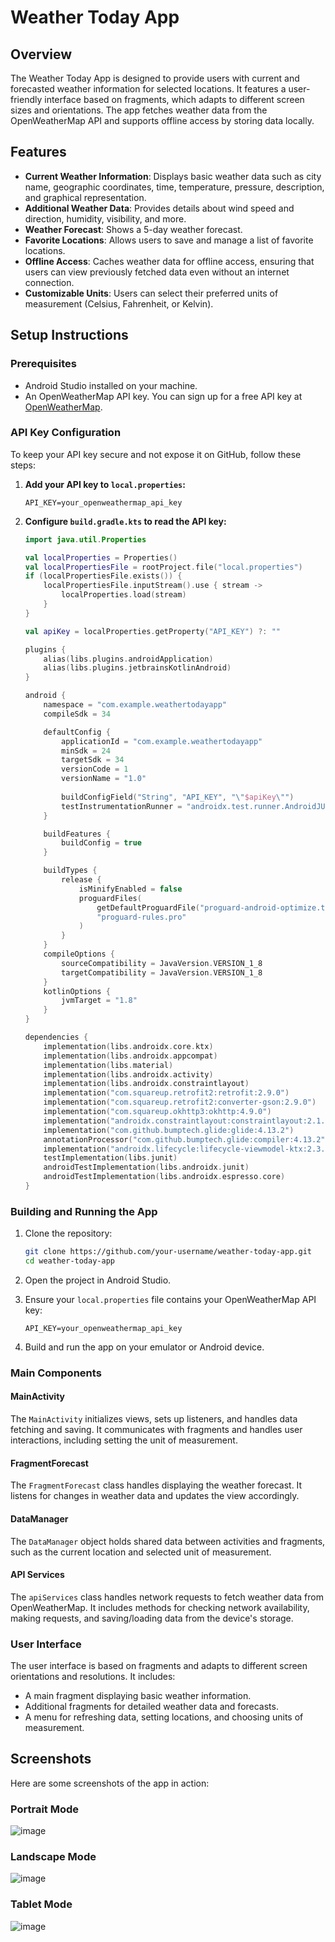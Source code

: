 # Weather Today App

## Overview
The Weather Today App is designed to provide users with current and forecasted weather information for selected locations. It features a user-friendly interface based on fragments, which adapts to different screen sizes and orientations. The app fetches weather data from the OpenWeatherMap API and supports offline access by storing data locally.

## Features
- **Current Weather Information**: Displays basic weather data such as city name, geographic coordinates, time, temperature, pressure, description, and graphical representation.
- **Additional Weather Data**: Provides details about wind speed and direction, humidity, visibility, and more.
- **Weather Forecast**: Shows a 5-day weather forecast.
- **Favorite Locations**: Allows users to save and manage a list of favorite locations.
- **Offline Access**: Caches weather data for offline access, ensuring that users can view previously fetched data even without an internet connection.
- **Customizable Units**: Users can select their preferred units of measurement (Celsius, Fahrenheit, or Kelvin).

## Setup Instructions

### Prerequisites
- Android Studio installed on your machine.
- An OpenWeatherMap API key. You can sign up for a free API key at [OpenWeatherMap](https://openweathermap.org/appid).

### API Key Configuration
To keep your API key secure and not expose it on GitHub, follow these steps:

1. **Add your API key to `local.properties`:**
   ```properties
   API_KEY=your_openweathermap_api_key
   ```

2. **Configure `build.gradle.kts` to read the API key:**

   ```kotlin
   import java.util.Properties

   val localProperties = Properties()
   val localPropertiesFile = rootProject.file("local.properties")
   if (localPropertiesFile.exists()) {
       localPropertiesFile.inputStream().use { stream ->
           localProperties.load(stream)
       }
   }

   val apiKey = localProperties.getProperty("API_KEY") ?: ""

   plugins {
       alias(libs.plugins.androidApplication)
       alias(libs.plugins.jetbrainsKotlinAndroid)
   }

   android {
       namespace = "com.example.weathertodayapp"
       compileSdk = 34

       defaultConfig {
           applicationId = "com.example.weathertodayapp"
           minSdk = 24
           targetSdk = 34
           versionCode = 1
           versionName = "1.0"
           
           buildConfigField("String", "API_KEY", "\"$apiKey\"")
           testInstrumentationRunner = "androidx.test.runner.AndroidJUnitRunner"
       }

       buildFeatures {
           buildConfig = true
       }

       buildTypes {
           release {
               isMinifyEnabled = false
               proguardFiles(
                   getDefaultProguardFile("proguard-android-optimize.txt"),
                   "proguard-rules.pro"
               )
           }
       }
       compileOptions {
           sourceCompatibility = JavaVersion.VERSION_1_8
           targetCompatibility = JavaVersion.VERSION_1_8
       }
       kotlinOptions {
           jvmTarget = "1.8"
       }
   }

   dependencies {
       implementation(libs.androidx.core.ktx)
       implementation(libs.androidx.appcompat)
       implementation(libs.material)
       implementation(libs.androidx.activity)
       implementation(libs.androidx.constraintlayout)
       implementation("com.squareup.retrofit2:retrofit:2.9.0")
       implementation("com.squareup.retrofit2:converter-gson:2.9.0")
       implementation("com.squareup.okhttp3:okhttp:4.9.0")
       implementation("androidx.constraintlayout:constraintlayout:2.1.2")
       implementation("com.github.bumptech.glide:glide:4.13.2")
       annotationProcessor("com.github.bumptech.glide:compiler:4.13.2")
       implementation("androidx.lifecycle:lifecycle-viewmodel-ktx:2.3.1")
       testImplementation(libs.junit)
       androidTestImplementation(libs.androidx.junit)
       androidTestImplementation(libs.androidx.espresso.core)
   }
   ```

### Building and Running the App
1. Clone the repository:
   ```bash
   git clone https://github.com/your-username/weather-today-app.git
   cd weather-today-app
   ```

2. Open the project in Android Studio.

3. Ensure your `local.properties` file contains your OpenWeatherMap API key:
   ```properties
   API_KEY=your_openweathermap_api_key
   ```

4. Build and run the app on your emulator or Android device.

### Main Components

#### MainActivity
The `MainActivity` initializes views, sets up listeners, and handles data fetching and saving. It communicates with fragments and handles user interactions, including setting the unit of measurement.

#### FragmentForecast
The `FragmentForecast` class handles displaying the weather forecast. It listens for changes in weather data and updates the view accordingly.

#### DataManager
The `DataManager` object holds shared data between activities and fragments, such as the current location and selected unit of measurement.

#### API Services
The `apiServices` class handles network requests to fetch weather data from OpenWeatherMap. It includes methods for checking network availability, making requests, and saving/loading data from the device's storage.

### User Interface
The user interface is based on fragments and adapts to different screen orientations and resolutions. It includes:
- A main fragment displaying basic weather information.
- Additional fragments for detailed weather data and forecasts.
- A menu for refreshing data, setting locations, and choosing units of measurement.

## Screenshots
Here are some screenshots of the app in action:

### Portrait Mode
![image](https://github.com/Joki004/WeatherTodayApp/assets/101185519/ee8ee27d-b92d-42a0-a3ec-472a4586b5f3)


### Landscape Mode
![image](https://github.com/Joki004/WeatherTodayApp/assets/101185519/48207677-7c56-491b-8d0d-2eba184b1424)

### Tablet Mode
![image](https://github.com/Joki004/WeatherTodayApp/assets/101185519/bb6dcb31-d25b-49c8-a4e9-a519bb8638b6)


